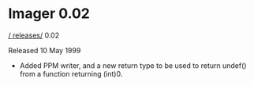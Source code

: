 # Imager 0.02

[ / ](..) [releases/](./) 0.02

Released 10 May 1999

- Added PPM writer, and a new return type to  be used to return undef() from a function returning  (int)0.